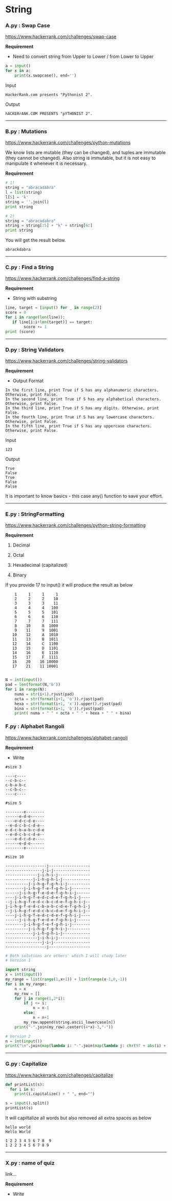 
# String

### A.py : Swap Case

https://www.hackerrank.com/challenges/swap-case


__Requirement__

* Need to convert string from Upper to Lower / from Lower to Upper

```python
a = input()
for x in a:
    print(x.swapcase(), end='')
```
Input
```
HackerRank.com presents "Pythonist 2".
```

Output
```
hACKERrANK.COM PRESENTS "pYTHONIST 2".
```
---
### B.py : Mutations

https://www.hackerrank.com/challenges/python-mutations

We know lists are mutable (they can be changed), and tuples are immutable (they cannot be changed).
Also string is immutable, but it is not easy to manipulate it whenever it is necessary.

__Requirement__

```python
# 1)
string = "abracadabra"
l = list(string)
l[5] = 'k'
string = ''.join(l)
print string

# 2)
string = "abracadabra"
string = string[:5] + "k" + string[6:]
print string
```


You will get the result below.
```
abrackdabra
```
---
### C.py : Find a String

https://www.hackerrank.com/challenges/find-a-string


__Requirement__

* String with substring

```python
line, target = [input() for _ in range(2)]
score = 0
for i in range(len(line)):
   if line[i:i+len(target)] == target:
        score += 1
print (score)

```
---
### D.py : String Validators

https://www.hackerrank.com/challenges/string-validators

__Requirement__

* Output Format
```
In the first line, print True if S has any alphanumeric characters. Otherwise, print False. 
In the second line, print True if S has any alphabetical characters. Otherwise, print False. 
In the third line, print True if S has any digits. Otherwise, print False. 
In the fourth line, print True if S has any lowercase characters. Otherwise, print False. 
In the fifth line, print True if S has any uppercase characters. Otherwise, print False.
```

Input
```
123
```
Output
```
True
False
True
False
False
```

It is important to know basics - this case any() function to save your effort.

---
### E.py : StringFormatting

https://www.hackerrank.com/challenges/python-string-formatting

__Requirement__

1) Decimal

2) Octal

3) Hexadecimal (capitalized)

4) Binary

If you provide 17 to input() it will produce the result as below

```
    1     1     1     1
    2     2     2    10
    3     3     3    11
    4     4     4   100
    5     5     5   101
    6     6     6   110
    7     7     7   111
    8    10     8  1000
    9    11     9  1001
   10    12     A  1010
   11    13     B  1011
   12    14     C  1100
   13    15     D  1101
   14    16     E  1110
   15    17     F  1111
   16    20    10 10000
   17    21    11 10001
```

```python

N = int(input())
pad = len(format(N,'b'))
for i in range(N):
    numa = str(i+1).rjust(pad)
    octa = str(format(i+1, 'o')).rjust(pad)
    hexa = str(format(i+1, 'x')).upper().rjust(pad)
    bina = str(format(i+1, 'b')).rjust(pad)
    print( numa + " " + octa + " " + hexa + " " + bina)
```

### F.py : Alphabet Rangoli

https://www.hackerrank.com/challenges/alphabet-rangoli

__Requirement__

* Write 

```
#size 3

----c----
--c-b-c--
c-b-a-b-c
--c-b-c--
----c----

#size 5

--------e--------
------e-d-e------
----e-d-c-d-e----
--e-d-c-b-c-d-e--
e-d-c-b-a-b-c-d-e
--e-d-c-b-c-d-e--
----e-d-c-d-e----
------e-d-e------
--------e--------

#size 10

------------------j------------------
----------------j-i-j----------------
--------------j-i-h-i-j--------------
------------j-i-h-g-h-i-j------------
----------j-i-h-g-f-g-h-i-j----------
--------j-i-h-g-f-e-f-g-h-i-j--------
------j-i-h-g-f-e-d-e-f-g-h-i-j------
----j-i-h-g-f-e-d-c-d-e-f-g-h-i-j----
--j-i-h-g-f-e-d-c-b-c-d-e-f-g-h-i-j--
j-i-h-g-f-e-d-c-b-a-b-c-d-e-f-g-h-i-j
--j-i-h-g-f-e-d-c-b-c-d-e-f-g-h-i-j--
----j-i-h-g-f-e-d-c-d-e-f-g-h-i-j----
------j-i-h-g-f-e-d-e-f-g-h-i-j------
--------j-i-h-g-f-e-f-g-h-i-j--------
----------j-i-h-g-f-g-h-i-j----------
------------j-i-h-g-h-i-j------------
--------------j-i-h-i-j--------------
----------------j-i-j----------------
------------------j------------------
```


```python
# Both solutions are others' which I will study later
# Version 1

import string
x = int(input())
my_range = list(range(1,x+1)) + list(range(x-1,0,-1))
for i in my_range:
    n = x
    my_row = []
    for j in range(1,2*i):            
        if j <= i:
            n = n-1
        else:           
            n = n+1
        my_row.append(string.ascii_lowercase[n])
    print("-".join(my_row).center((4*x)-3,"-"))

# Version 2
n = int(input())
print("\n".join(map(lambda i: "-".join(map(lambda j: chr(97 + abs(i) + abs(j)), range(abs(i) - n + 1, n - abs(i)))).center(4 * n - 3, "-"), range(-n + 1, n))))

```

---

### G.py : Capitalize

https://www.hackerrank.com/challenges/capitalize

```python
def printList(s):
  for i in s:
    print(i.capitalize() + " ", end="")

s = input().split()
printList(s)
```
It will capiltalize all words but also removed all extra spaces as below
```
hello world
Hello World

1 2 2 3 4 5 6 7 8  9
1 2 2 3 4 5 6 7 8 9 
```

---

### X.py : name of quiz

link...

__Requirement__

* Write 

```python

```

